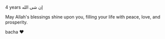 
4 years إن شى الله

May Allah's blessings shine upon you, filling your life with peace, love, and prosperity.

bacha ❤️
